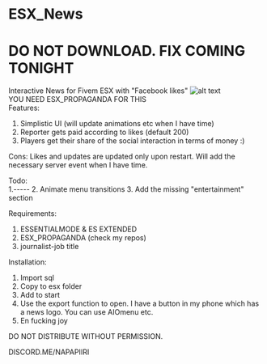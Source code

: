 # ESX_News
# DO NOT DOWNLOAD. FIX COMING TONIGHT

Interactive News for Fivem ESX with "Facebook likes"
![alt text](https://i.imgur.com/NQzEMnE.jpg)  
YOU NEED ESX_PROPAGANDA FOR THIS  
Features:
1. Simplistic UI (will update animations etc when I have time)
2. Reporter gets paid according to likes (default 200)
3. Players get their share of the social interaction in terms of money :)

Cons:
Likes and updates are updated only upon restart. 
Will add the necessary server event when I have time.

Todo:  
1.-----
2. Animate menu transitions
3. Add the missing "entertainment" section

Requirements:
1. ESSENTIALMODE & ES EXTENDED
2. ESX_PROPAGANDA (check my repos)
3. journalist-job title

Installation:
1. Import sql
2. Copy to esx folder
3. Add to start
4. Use the export function to open. I have a button in my phone which has a news logo. You can use AIOmenu etc.
5. En fucking joy

DO NOT DISTRIBUTE WITHOUT PERMISSION.

DISCORD.ME/NAPAPIIRI
